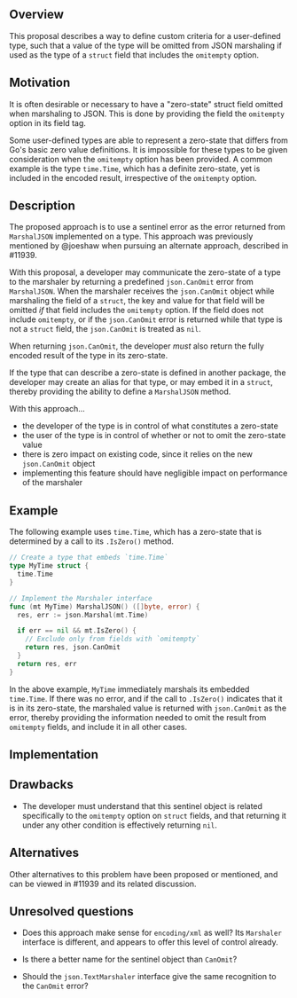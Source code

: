 ## Overview
This proposal describes a way to define custom criteria for a user-defined type, such that a value of the type will be omitted from JSON marshaling if used as the type of a `struct` field that includes the `omitempty` option.

## Motivation

It is often desirable or necessary to have a "zero-state" struct field omitted when marshaling to JSON. This is done by providing the field the `omitempty` option in its field tag.

Some user-defined types are able to represent a zero-state that differs from Go's basic zero value definitions. It is impossible for these types to be given consideration when the `omitempty` option has been provided. A common example is the type `time.Time`, which has a definite zero-state, yet is included in the encoded result, irrespective of the `omitempty` option.

## Description

The proposed approach is to use a sentinel error as the error returned from `MarshalJSON` implemented on a type. This approach was previously mentioned by @joeshaw when pursuing an alternate approach, described in #11939.

With this proposal, a developer may communicate the zero-state of a type to the marshaler by returning a predefined `json.CanOmit` error from `MarshalJSON`. When the marshaler receives the `json.CanOmit` object while marshaling the field of a `struct`, the key and value for that field will be omitted *if* that field includes the `omitempty` option. If the field does not include `omitempty`, or if the `json.CanOmit` error is returned while that type is not a `struct` field, the `json.CanOmit` is treated as `nil`.

When returning `json.CanOmit`, the developer *must* also return the fully encoded result of the type in its zero-state.

If the type that can describe a zero-state is defined in another package, the developer may create an alias for that type, or may embed it in a `struct`, thereby providing the ability to define a `MarshalJSON` method.

With this approach...
 - the developer of the type is in control of what constitutes a zero-state
 - the user of the type is in control of whether or not to omit the zero-state value
 - there is zero impact on existing code, since it relies on the new `json.CanOmit` object
 - implementing this feature should have negligible impact on performance of the marshaler

## Example

The following example uses `time.Time`, which has a zero-state that is determined by a call to its `.IsZero()` method.

```go
// Create a type that embeds `time.Time`
type MyTime struct {
  time.Time
}

// Implement the Marshaler interface
func (mt MyTime) MarshalJSON() ([]byte, error) {
  res, err := json.Marshal(mt.Time)

  if err == nil && mt.IsZero() {
    // Exclude only from fields with `omitempty`
    return res, json.CanOmit
  }
  return res, err
}
```

In the above example, `MyTime` immediately marshals its embedded `time.Time`. If there was no error, and if the call to `.IsZero()` indicates that it is in its zero-state, the marshaled value is returned with `json.CanOmit` as the error, thereby providing the information needed to omit the result from `omitempty` fields, and include it in all other cases.

## Implementation

## Drawbacks

 - The developer must understand that this sentinel object is related specifically to the `omitempty` option on `struct` fields, and that returning it under any other condition is effectively returning `nil`.

## Alternatives

Other alternatives to this problem have been proposed or mentioned, and can be viewed in #11939 and its related discussion.

## Unresolved questions

 - Does this approach make sense for `encoding/xml` as well? Its `Marshaler` interface is different, and appears to offer this level of control already.

 - Is there a better name for the sentinel object than `CanOmit`?

 - Should the `json.TextMarshaler` interface give the same recognition to the `CanOmit` error?
